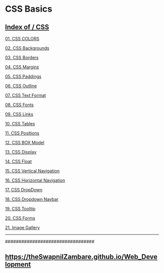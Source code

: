 # CSS Basics

##  <a href="https://theswapnilzambare.github.io/Web_Development/CSS">Index of / CSS</a>


<a href="https://theswapnilzambare.github.io/Web_Development/CSS/CSS_Basics/01_CSS_COLORS.html" target="_blank">01. CSS COLORS</a>

<a href="https://theswapnilzambare.github.io/Web_Development/CSS/CSS_Basics/02_CSS_Backgrounds.html" target="_blank">02. CSS Backgrounds</a>

<a href="https://theswapnilzambare.github.io/Web_Development/CSS/CSS_Basics/03_CSS_Borders.html" target="_blank">03. CSS Borders</a>

<a href="https://theswapnilzambare.github.io/Web_Development/CSS/CSS_Basics/04_CSS_Margins.html" target="_blank">04. CSS Margins</a>

<a href="https://theswapnilzambare.github.io/Web_Development/CSS/CSS_Basics/05_CSS_Paddings.html" target="_blank">05. CSS Paddings</a>

<a href="https://theswapnilzambare.github.io/Web_Development/CSS/CSS_Basics/06_CSS-Outline.html" target="_blank">06. CSS Outline</a>

<a href="https://theswapnilzambare.github.io/Web_Development/CSS/CSS_Basics/07_CSS_TEXT_Format.html" target="_blank">07. CSS Text Format</a>

<a href="https://theswapnilzambare.github.io/Web_Development/CSS/CSS_Basics/08_CSS_Fonts.html" target="_blank">08. CSS Fonts</a>

<a href="https://theswapnilzambare.github.io/Web_Development/CSS/CSS_Basics/09_CSS_Links.html" target="_blank">09. CSS Links</a>

<a href="https://theswapnilzambare.github.io/Web_Development/CSS/CSS_Basics/10_CSS_Tables.html" target="_blank">10. CSS Tables</a>

<a href="https://theswapnilzambare.github.io/Web_Development/CSS/CSS_Basics/11_CSS_Positions.html" target="_blank">11. CSS Positions</a>

<a href="https://theswapnilzambare.github.io/Web_Development/CSS/CSS_Basics/12_CSS_BOX_Model.html" target="_blank">12. CSS BOX Model</a>

<a href="https://theswapnilzambare.github.io/Web_Development/CSS/CSS_Basics/13_CSS_Display.html" target="_blank">13. CSS Display</a>

<a href="https://theswapnilzambare.github.io/Web_Development/CSS/CSS_Basics/14_CSS_Float.html" target="_blank">14. CSS Float</a>

<a href="https://theswapnilzambare.github.io/Web_Development/CSS/CSS_Basics/15_CSS_Vertical_Navigation.html" target="_blank">15. CSS Vertical Navigation</a>

<a href="https://theswapnilzambare.github.io/Web_Development/CSS/CSS_Basics/16_CSS_Horizontal_Navigation.html" target="_blank">16. CSS Horizontal Navigation</a>

<a href="https://theswapnilzambare.github.io/Web_Development/CSS/CSS_Basics/17_CSS_DropDown.html" target="_blank">17. CSS DropDown</a>

<a href="https://theswapnilzambare.github.io/Web_Development/CSS/CSS_Basics/18_CSS_Dropdown_Navbar.html" target="_blank">18. CSS Dropdown Navbar</a>

<a href="https://theswapnilzambare.github.io/Web_Development/CSS/CSS_Basics/19_CSS_Tooltip.html" target="_blank">19. CSS Tooltip</a>

<a href="https://theswapnilzambare.github.io/Web_Development/CSS/CSS_Basics/20_CSS_Forms.html" target="_blank">20. CSS Forms</a>

<a href="https://theswapnilzambare.github.io/Web_Development/CSS/CSS_Basics/21_Image_Gallery.html" target="_blank">21. Image Gallery</a>



<hr>

#################################


## <a href="https://theswapnilzambare.github.io/Web_Development">https://theSwapnilZambare.github.io/Web_Development</a> 
